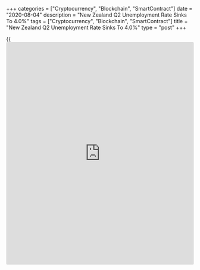 +++
categories = ["Cryptocurrency", "Blockchain", "SmartContract"]
date = "2020-08-04"
description = "New Zealand Q2 Unemployment Rate Sinks To 4.0%"
tags = ["Cryptocurrency", "Blockchain", "SmartContract"]
title = "New Zealand Q2 Unemployment Rate Sinks To 4.0%"
type = "post"
+++

{{<iframe id="large-banner" src="https://www.bounty.group/#slide=10.0" width="100%" height="600" scrolling="no" style="border: 0px solid rgb(216, 221, 230); border-radius: 3px;">}}

The jobless rate in New Zealand came in at a seasonally adjusted 4.0
percent in the second quarter of 2020, Statistics New Zealand said on
Wednesday.

That was down from 4.2 percent in the three months prior and well shy of
expectations for 5.8 percent.

The employment change showed a loss of 0.4 percent on quarter versus
expectations for a drop of 2.0 percent following the 1.0 percent
increase in the previous three months.

For men, the unemployment rate fell to 3.6 percent, down from 4.0
percent last quarter. For women, the unemployment rate rose to 4.4
percent, up from 4.3 percent.

The seasonally adjusted number of unemployed people fell to 111,000
(down 6,000) as 7,000 fewer men were unemployed and 1,000 more women
were unemployed.

The participation rate came in at 69.7 percent, missing forecasts for
69.8 percent and down from 70.5 percent in the first quarter.

For men, the labor force participation rate fell to 74.8 percent, down
from 75.5 percent last quarter. For women, the labor force participation
rate fell to 64.9 percent, down from 65.6 percent last quarter.

The seasonally adjusted underutilization rate rose to 12.0 percent this
quarter, up from 10.4 percent last quarter. For men, the
underutilization rate rose to 9.4 percent, up from 8.3 percent. For
women, the underutilization rate rose to 14.9 percent, up from 12.7
percent.

In second quarter, 81.4 million actual hours were worked. This was 9.3
million hours (10.3 percent) less than hours worked last quarter and 8.2
million hours (9.1 percent) less than hours worked in the June 2019
quarter.

The labor cost index all salary and wage rates (including overtime)
increased 2.1 percent on year. Private sector wages increased by 1.7
percent over the year and public sector wages increased by 3.0 percent
over the year.

On a quarterly basis, salary and wage rates (including overtime) rose by
0.2 percent  
Average hourly earnings (including overtime) in each sector increased by
2.5 percent over the year.

For comments and feedback [contact](https://www.playgroundfx.com/contact/): editorial@rtt[news](https://www.letsplayfx.com/blog/forex-news-website/).com

[Economic News][1]

 **What parts of the world are seeing the best (and worst) economic
performances lately? Click[here][2] to check out our [Econ Scorecard][2]
and find out! See up-to-the-moment [ranking](https://www.playgroundfx.com/blog/crypto-exchange-ranking/)s for the best and worst
performers in [GDP][3], [unemployment rate][4], [inflation][2] and much
more.**

   1. www.rtt[news](https://www.letsplayfx.com/blog/forex-news-website/).com/Content/EconomicNews.aspx
   2. www.rtt[news](https://www.letsplayfx.com/blog/forex-news-website/).com/economic-scorecard/world-rank/CPI/highest-performance.aspx
   3. www.rtt[news](https://www.letsplayfx.com/blog/forex-news-website/).com/economic-scorecard/world-rank/GDP/highest-performance.aspx
   4. www.rtt[news](https://www.letsplayfx.com/blog/forex-news-website/).com/economic-scorecard/world-rank/unemployment-rate/lowest-performance.aspx